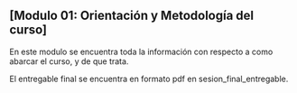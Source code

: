 ## [Modulo 01: Orientación y Metodología del curso]

En este modulo se encuentra toda la información con respecto a como abarcar el curso, y de que trata.

El entregable final se encuentra en formato pdf en sesion_final_entregable.